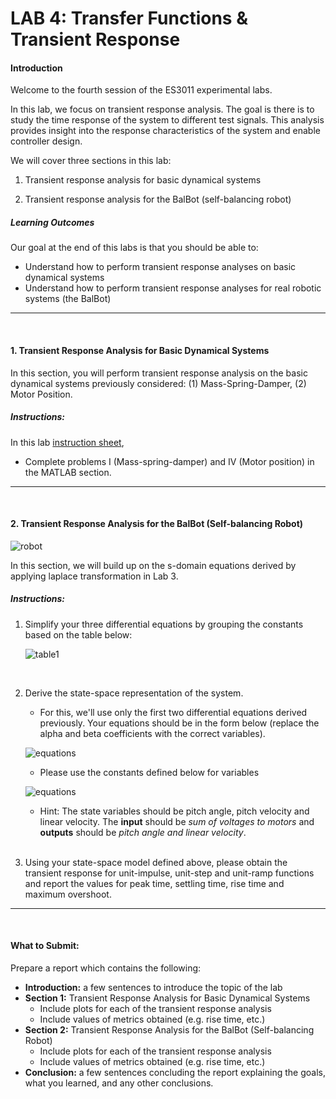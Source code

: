 # LAB 4: Transfer Functions & Transient Response

#### Introduction

Welcome to the fourth session of the ES3011 experimental labs. 

In this lab, we focus on transient response analysis. The goal is there is to study the time response of the system to different test signals. This analysis provides insight into the response characteristics of the system and enable controller design.

We will cover three sections in this lab:

1. Transient response analysis for basic dynamical systems

2. Transient response analysis for the BalBot (self-balancing robot)

##### Learning Outcomes
Our goal at the end of this labs is that you should be able to:

* Understand how to perform transient response analyses on basic dynamical systems
* Understand how to perform transient response analyses for real robotic systems (the BalBot)



*** 
<br>

#### 1. Transient Response Analysis for Basic Dynamical Systems

In this section, you will perform transient response analysis on the basic dynamical systems previously considered: (1) Mass-Spring-Damper, (2) Motor Position.

##### Instructions:
In this lab [instruction sheet](../documents/Lab4.pdf),

* Complete problems I (Mass-spring-damper) and IV (Motor position) in the MATLAB section.

*** 
<br>

#### 2. Transient Response Analysis for the BalBot (Self-balancing Robot)

![robot](../media/robot.png)

In this section, we will build up on the s-domain equations derived by applying laplace transformation in Lab 3. 

<!-- Given the differential equations, we will apply laplace transforms to convert the BalBot system model from time-domain to s-domain. -->

##### Instructions:
1. Simplify your three differential equations by grouping the constants based on the table below:

    ![table1](../media/equation-constants.png)

    <br>

2. Derive the state-space representation of the system.
    - For this, we'll use only the first two differential equations derived previously. Your equations should be in the form below (replace the alpha and beta coefficients with the correct variables).

    ![equations](../media/equ1.png)

    - Please use the constants defined below for variables

    ![equations](../media/constants.png)

    - Hint: The state variables should be pitch angle, pitch velocity and linear velocity. The **input** should be *sum of voltages to motors* and **outputs** should be *pitch angle and linear velocity*.

    <br>


3. Using your state-space model defined above, please obtain the transient response for unit-impulse, unit-step and unit-ramp functions and report the values for peak time, settling time, rise time and maximum overshoot.

*** 
<br>

#### What to Submit:
Prepare a report which contains the following:

* **Introduction:** a few sentences to introduce the topic of the lab
* **Section 1:** Transient Response Analysis for Basic Dynamical Systems
    * Include plots for each of the transient response analysis
    * Include values of metrics obtained (e.g. rise time, etc.)
* **Section 2:** Transient Response Analysis for the BalBot (Self-balancing Robot)
    * Include plots for each of the transient response analysis
    * Include values of metrics obtained (e.g. rise time, etc.)
* **Conclusion:** a few sentences concluding the report explaining the goals, what you learned, and any other conclusions.